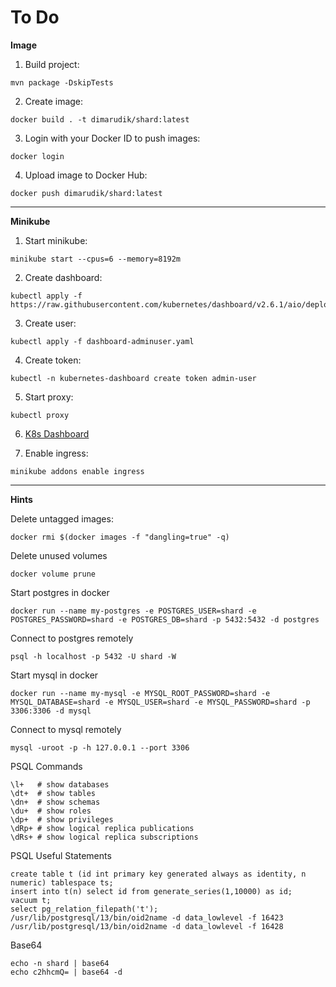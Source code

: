 # To Do

**Image**

1. Build project:

```
mvn package -DskipTests
```

2. Create image:

```
docker build . -t dimarudik/shard:latest
```

3. Login with your Docker ID to push images:

```
docker login
```

4. Upload image to Docker Hub:

```
docker push dimarudik/shard:latest
```

---

**Minikube**

1. Start minikube:

```
minikube start --cpus=6 --memory=8192m
```

2. Create dashboard:

```
kubectl apply -f https://raw.githubusercontent.com/kubernetes/dashboard/v2.6.1/aio/deploy/recommended.yaml
```

3. Create user:

```
kubectl apply -f dashboard-adminuser.yaml
```

4. Create token:

```
kubectl -n kubernetes-dashboard create token admin-user
```

5. Start proxy:

```
kubectl proxy
```

6. [K8s Dashboard](http://localhost:8001/api/v1/namespaces/kubernetes-dashboard/services/https:kubernetes-dashboard:/proxy/)


7. Enable ingress:

```
minikube addons enable ingress
```

---

**Hints**

Delete untagged images:

```
docker rmi $(docker images -f "dangling=true" -q)
```

Delete unused volumes

```
docker volume prune
```

Start postgres in docker

```
docker run --name my-postgres -e POSTGRES_USER=shard -e POSTGRES_PASSWORD=shard -e POSTGRES_DB=shard -p 5432:5432 -d postgres
```

Connect to postgres remotely

```
psql -h localhost -p 5432 -U shard -W
```

Start mysql in docker

```
docker run --name my-mysql -e MYSQL_ROOT_PASSWORD=shard -e MYSQL_DATABASE=shard -e MYSQL_USER=shard -e MYSQL_PASSWORD=shard -p 3306:3306 -d mysql
```

Connect to mysql remotely

```
mysql -uroot -p -h 127.0.0.1 --port 3306
```

PSQL Commands

```
\l+   # show databases
\dt+  # show tables
\dn+  # show schemas
\du+  # show roles
\dp+  # show privileges
\dRp+ # show logical replica publications
\dRs+ # show logical replica subscriptions
```

PSQL Useful Statements

```
create table t (id int primary key generated always as identity, n numeric) tablespace ts;
insert into t(n) select id from generate_series(1,10000) as id;
vacuum t;
select pg_relation_filepath('t');
/usr/lib/postgresql/13/bin/oid2name -d data_lowlevel -f 16423
/usr/lib/postgresql/13/bin/oid2name -d data_lowlevel -f 16428
```

Base64

```
echo -n shard | base64
echo c2hhcmQ= | base64 -d
```